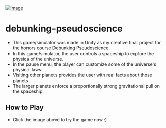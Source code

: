 [![image](https://github.com/user-attachments/assets/d320242b-ad42-47fa-9cea-18e6793add39)](https://macrisconstantine.github.io/debunking-pseudoscience/)

# debunking-pseudoscience
- This game/simulator was made in Unity as my creative final project for the honors course Debunking Pseudoscience.
- In this game/simulator, the user controls a spaceship to explore the physics of the universe.
- In the pause menu, the player can customize some of the universe's physical laws.
- Visiting other planets provides the user with real facts about those planets.
- The larger planets enforce a proportionally strong gravitational pull on the spaceship.
## How to Play
- Click the image above to try the game now :)
